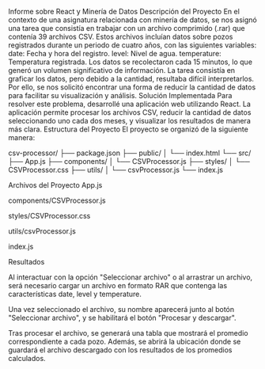 Informe sobre React y Minería de Datos
Descripción del Proyecto
En el contexto de una asignatura relacionada con minería de datos, se nos asignó una tarea que consistía en trabajar con un archivo comprimido (.rar) que contenía 39 archivos CSV. Estos archivos incluían datos sobre pozos registrados durante un periodo de cuatro años, con las siguientes variables:
date: Fecha y hora del registro.
level: Nivel de agua.
temperature: Temperatura registrada.
Los datos se recolectaron cada 15 minutos, lo que generó un volumen significativo de información. La tarea consistía en graficar los datos, pero debido a la cantidad, resultaba difícil interpretarlos. Por ello, se nos solicitó encontrar una forma de reducir la cantidad de datos para facilitar su visualización y análisis.
Solución Implementada
Para resolver este problema, desarrollé una aplicación web utilizando React. La aplicación permite procesar los archivos CSV, reducir la cantidad de datos seleccionando uno cada dos meses, y visualizar los resultados de manera más clara.
Estructura del Proyecto
El proyecto se organizó de la siguiente manera:

csv-processor/
├── package.json
├── public/
│   └── index.html
└── src/
    ├── App.js
    ├── components/
    │   └── CSVProcessor.js
    ├── styles/
    │   └── CSVProcessor.css
    ├── utils/
    │   └── csvProcessor.js
    └── index.js

Archivos del Proyecto
App.js

components/CSVProcessor.js










styles/CSVProcessor.css







utils/csvProcessor.js














index.js

Resultados

Al interactuar con la opción "Seleccionar archivo" o al arrastrar un archivo, será necesario cargar un archivo en formato RAR que contenga las características date, level y temperature.






Una vez seleccionado el archivo, su nombre aparecerá junto al botón "Seleccionar archivo", y se habilitará el botón "Procesar y descargar".

Tras procesar el archivo, se generará una tabla que mostrará el promedio correspondiente a cada pozo. Además, se abrirá la ubicación donde se guardará el archivo descargado con los resultados de los promedios calculados.

